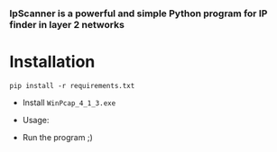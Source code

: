 ### IpScanner is a powerful and simple Python program for IP finder in layer 2 networks
# Installation
```
pip install -r requirements.txt
```
- Install `WinPcap_4_1_3.exe`

- Usage:
- Run the program ;)
